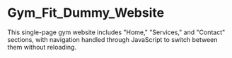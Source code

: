 # Gym_Fit_Dummy_Website
This single-page gym website includes "Home," "Services," and "Contact" sections, with navigation handled through JavaScript to switch between them without reloading.
